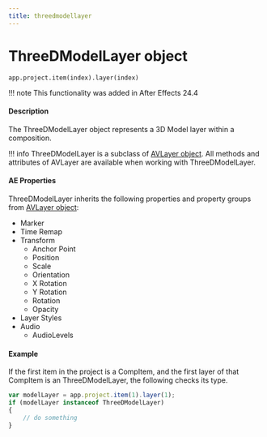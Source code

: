```yaml
---
title: threedmodellayer
---
```


# ThreeDModelLayer object

`app.project.item(index).layer(index)`

!!! note
    This functionality was added in After Effects 24.4

#### Description

The ThreeDModelLayer object represents a 3D Model layer within a composition.

!!! info
    ThreeDModelLayer is a subclass of [AVLayer object](avlayer.md). All methods and attributes of AVLayer are available when working with ThreeDModelLayer.

#### AE Properties

ThreeDModelLayer inherits the following properties and property groups from [AVLayer object](avlayer.md):

- Marker
- Time Remap
- Transform
    - Anchor Point
    - Position
    - Scale
    - Orientation
    - X Rotation
    - Y Rotation
    - Rotation
    - Opacity
- Layer Styles
- Audio
    - AudioLevels

#### Example

If the first item in the project is a CompItem, and the first layer of that CompItem is an ThreeDModelLayer, the following checks its type.

```javascript
var modelLayer = app.project.item(1).layer(1);
if (modelLayer instanceof ThreeDModelLayer)
{
    // do something
}
```
